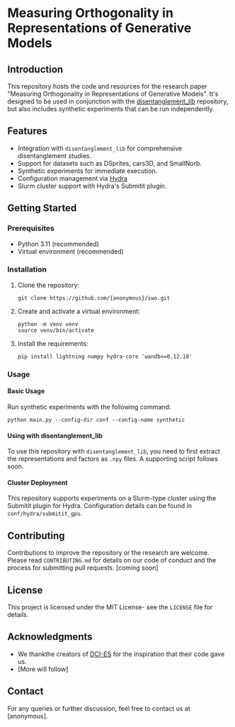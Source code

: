 # Measuring Orthogonality in Representations of Generative Models

## Introduction
This repository hosts the code and resources for the research paper "Measuring Orthogonality in Representations of Generative Models". It's designed to be used in conjunction with the [disentanglement_lib](https://github.com/google-research/disentanglement_lib) repository, but also includes synthetic experiments that can be run independently.

## Features
- Integration with `disentanglement_lib` for comprehensive disentanglement studies.
- Support for datasets such as DSprites, cars3D, and SmallNorb.
- Synthetic experiments for immediate execution.
- Configuration management via [Hydra](https://hydra.cc)
- Slurm cluster support with Hydra's Submitit plugin.

## Getting Started

### Prerequisites
- Python 3.11 (recommended)
- Virtual environment (recommended)

### Installation
1. Clone the repository:
   ```
   git clone https://github.com/{anonymous}/iwo.git
   ```
2. Create and activate a virtual environment:
   ```
   python -m venv venv
   source venv/bin/activate
   ```
3. Install the requirements:
   ```
   pip install lightning numpy hydra-core 'wandb>=0.12.10' 
   ```

### Usage
#### Basic Usage
Run synthetic experiments with the following command:
```
python main.py --config-dir conf --config-name synthetic
```

#### Using with disentanglement_lib
To use this repository with `disentanglement_lib`, you need to first extract the representations and factors as `.npy` files.
A supporting script follows soon. 

#### Cluster Deployment
This repository supports experiments on a Slurm-type cluster using the Submitit plugin for Hydra. Configuration details can be found in `conf/hydra/submitit_gpu`.

## Contributing
Contributions to improve the repository or the research are welcome. Please read `CONTRIBUTING.md` for details on our code of conduct and the process for submitting pull requests. [coming soon]

## License
This project is licensed under the MIT License- see the `LICENSE` file for details.

## Acknowledgments
- We thankthe creators of [DCI-ES](https://github.com/andreinicolicioiu/DCI-ES) for the inspiration that their code gave us. 
- [More will follow]

## Contact
For any queries or further discussion, feel free to contact us at [anonymous].

